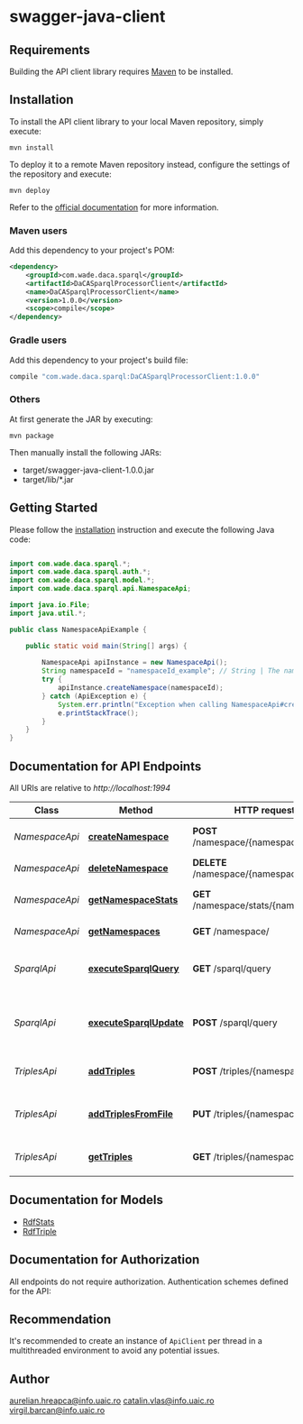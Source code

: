 # swagger-java-client

## Requirements

Building the API client library requires [Maven](https://maven.apache.org/) to be installed.

## Installation

To install the API client library to your local Maven repository, simply execute:

```shell
mvn install
```

To deploy it to a remote Maven repository instead, configure the settings of the repository and execute:

```shell
mvn deploy
```

Refer to the [official documentation](https://maven.apache.org/plugins/maven-deploy-plugin/usage.html) for more information.

### Maven users

Add this dependency to your project's POM:

```xml
<dependency>
    <groupId>com.wade.daca.sparql</groupId>
    <artifactId>DaCASparqlProcessorClient</artifactId>
    <name>DaCASparqlProcessorClient</name>
    <version>1.0.0</version>
    <scope>compile</scope>
</dependency>
```

### Gradle users

Add this dependency to your project's build file:

```groovy
compile "com.wade.daca.sparql:DaCASparqlProcessorClient:1.0.0"
```

### Others

At first generate the JAR by executing:

    mvn package

Then manually install the following JARs:

* target/swagger-java-client-1.0.0.jar
* target/lib/*.jar

## Getting Started

Please follow the [installation](#installation) instruction and execute the following Java code:

```java

import com.wade.daca.sparql.*;
import com.wade.daca.sparql.auth.*;
import com.wade.daca.sparql.model.*;
import com.wade.daca.sparql.api.NamespaceApi;

import java.io.File;
import java.util.*;

public class NamespaceApiExample {

    public static void main(String[] args) {
        
        NamespaceApi apiInstance = new NamespaceApi();
        String namespaceId = "namespaceId_example"; // String | The namespace to be created
        try {
            apiInstance.createNamespace(namespaceId);
        } catch (ApiException e) {
            System.err.println("Exception when calling NamespaceApi#createNamespace");
            e.printStackTrace();
        }
    }
}

```

## Documentation for API Endpoints

All URIs are relative to *http://localhost:1994*

Class | Method | HTTP request | Description
------------ | ------------- | ------------- | -------------
*NamespaceApi* | [**createNamespace**](docs/NamespaceApi.md#createNamespace) | **POST** /namespace/{namespaceId} | Create a new namespace
*NamespaceApi* | [**deleteNamespace**](docs/NamespaceApi.md#deleteNamespace) | **DELETE** /namespace/{namespaceId} | Delete a namespace
*NamespaceApi* | [**getNamespaceStats**](docs/NamespaceApi.md#getNamespaceStats) | **GET** /namespace/stats/{namespaceId} | Get namespace stats
*NamespaceApi* | [**getNamespaces**](docs/NamespaceApi.md#getNamespaces) | **GET** /namespace/ | Get namespaces
*SparqlApi* | [**executeSparqlQuery**](docs/SparqlApi.md#executeSparqlQuery) | **GET** /sparql/query | Execute custom SPARQL query
*SparqlApi* | [**executeSparqlUpdate**](docs/SparqlApi.md#executeSparqlUpdate) | **POST** /sparql/query | Execute custom update SPARQL query
*TriplesApi* | [**addTriples**](docs/TriplesApi.md#addTriples) | **POST** /triples/{namespaceId} | Add triples in given namespace
*TriplesApi* | [**addTriplesFromFile**](docs/TriplesApi.md#addTriplesFromFile) | **PUT** /triples/{namespaceId} | Add triples from file in given namespace
*TriplesApi* | [**getTriples**](docs/TriplesApi.md#getTriples) | **GET** /triples/{namespaceId} | Get triples of given namespace


## Documentation for Models

 - [RdfStats](docs/RdfStats.md)
 - [RdfTriple](docs/RdfTriple.md)


## Documentation for Authorization

All endpoints do not require authorization.
Authentication schemes defined for the API:

## Recommendation

It's recommended to create an instance of `ApiClient` per thread in a multithreaded environment to avoid any potential issues.

## Author

aurelian.hreapca@info.uaic.ro catalin.vlas@info.uaic.ro virgil.barcan@info.uaic.ro


